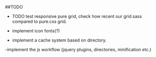 ##TODO
  - TODO test responsive pure grid, check how recent our grid.sass compared to pure.css grid.

  - implement icon fonts(?)

  - implement a cache system based on directory.

  -implement the js workflow (jquery plugins, directories, minification etc.)